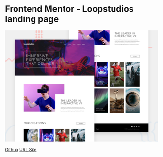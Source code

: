 # Frontend Mentor - Loopstudios landing page

![Design preview for the Loopstudios landing page coding challenge](preview.jpg)

[Github](https://github.com/barriedirk/frontend-mentor-exercise-23-loopstudios-landing-page)
[URL Site](https://barriedirk.github.io/frontend-mentor-exercise-23-loopstudios-landing-page)
